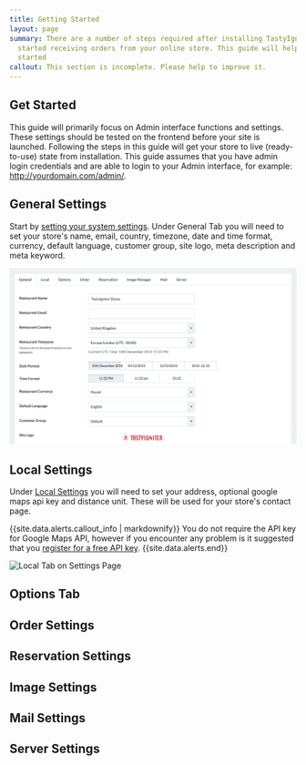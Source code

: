 ```yaml
---
title: Getting Started
layout: page
summary: There are a number of steps required after installing TastyIgniter to get
  started receiving orders from your online store. This guide will help you getting
  started
callout: This section is incomplete. Please help to improve it.
---
```


## Get Started

This guide will primarily focus on Admin interface functions and settings. 
These settings should be tested on the frontend before your site is launched. 
Following the steps in this guide will get your store to live (ready-to-use) state from installation. 
This guide assumes that you have admin login credentials and are able to login to your Admin interface, 
for example: http://yourdomain.com/admin/.

## General Settings

Start by [setting your system settings]({{site.baseurl}}/user-guide/settings/).
Under General Tab you will need to set your store's name, email, country, timezone, date and time format, currency, 
default language, customer group, site logo, meta description and meta keyword.

![General Tab on Settings Page](/images/settings-general-tab.png)

## Local Settings

Under [Local Settings]({{site.baseurl}}/user-guide/settings/) you will need to set your address, optional google maps api key and distance unit. 
These will be used for your store's contact page.

{{site.data.alerts.callout_info | markdownify}} You do not require the API key for Google Maps API, however if you encounter any problem is it suggested that you [register for a free API key](https://developers.google.com/maps/documentation/javascript/tutorial#api_key). {{site.data.alerts.end}}

![Local Tab on Settings Page]({{site.baseurl}}/images/settings-local-tab.png)

## Options Tab
## Order Settings
## Reservation Settings
## Image Settings
## Mail Settings
## Server Settings